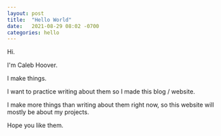 ```yaml
---
layout: post
title:  "Hello World"
date:   2021-08-29 08:02 -0700
categories: hello
---
```

Hi.

I'm Caleb Hoover.

I make things.

I want to practice writing about them so I made this blog / website.

I make more things than writing about them right now, so this website will mostly be about my projects.

Hope you like them.